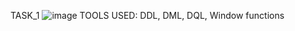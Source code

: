 TASK_1
![image](https://user-images.githubusercontent.com/116801166/204082938-71d03769-99cd-4de3-9e60-afc89a97fb72.png)
TOOLS USED: DDL, DML, DQL, Window functions
